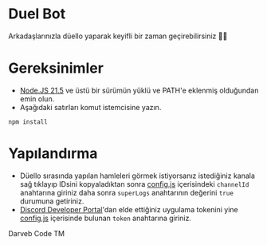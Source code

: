 
# Duel Bot
Arkadaşlarınızla düello yaparak keyifli bir zaman geçirebilirsiniz 🎉🍔
# Gereksinimler
- [Node.JS 21.5](https://nodejs.org/en) ve üstü bir sürümün yüklü ve PATH'e eklenmiş olduğundan emin olun.
- Aşağıdaki satırları komut istemcisine yazın.
```
npm install
```
# Yapılandırma
- Düello sırasında yapılan hamleleri görmek istiyorsanız istediğiniz kanala sağ tıklayıp IDsini kopyaladıktan sonra [config.js](https://github.com/romanbaba/discord-duelbot/blob/master/src/config.js) içerisindeki `channelId` anahtarına giriniz daha sonra `superLogs` anahtarının değerini `true` durumuna getiriniz.
- [Discord Developer Portal](https://discord.com/developers/applications)'dan elde ettiğiniz uygulama tokenini yine [config.js](https://github.com/romanbaba/discord-duelbot/blob/master/src/config.js) içerisinde bulunan `token` anahtarına giriniz.

Darveb Code TM
